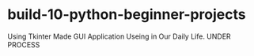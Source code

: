 # build-10-python-beginner-projects
Using Tkinter Made GUI Application Useing in Our Daily Life.
UNDER PROCESS
